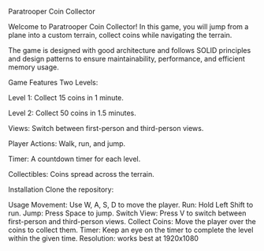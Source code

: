 Paratrooper Coin Collector

Welcome to Paratrooper Coin Collector! In this game, you will jump from a plane into a custom terrain, collect coins while navigating the terrain.

The game is designed with good architecture and follows SOLID principles and design patterns to ensure maintainability, performance, and efficient memory usage.

Game Features Two Levels:

Level 1: Collect 15 coins in 1 minute.

Level 2: Collect 50 coins in 1.5 minutes.

Views: Switch between first-person and third-person views.

Player Actions: Walk, run, and jump.

Timer: A countdown timer for each level.

Collectibles: Coins spread across the terrain.

Installation
Clone the repository:

Usage
Movement: Use W, A, S, D to move the player.
Run: Hold Left Shift to run.
Jump: Press Space to jump.
Switch View: Press V to switch between first-person and third-person views.
Collect Coins: Move the player over the coins to collect them.
Timer: Keep an eye on the timer to complete the level within the given time.
Resolution: works best at 1920x1080
